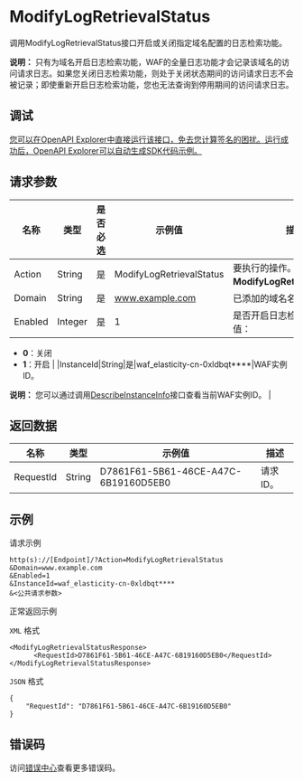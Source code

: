 # ModifyLogRetrievalStatus

调用ModifyLogRetrievalStatus接口开启或关闭指定域名配置的日志检索功能。

**说明：** 只有为域名开启日志检索功能，WAF的全量日志功能才会记录该域名的访问请求日志。如果您关闭日志检索功能，则处于关闭状态期间的访问请求日志不会被记录；即使重新开启日志检索功能，您也无法查询到停用期间的访问请求日志。

## 调试

[您可以在OpenAPI Explorer中直接运行该接口，免去您计算签名的困扰。运行成功后，OpenAPI Explorer可以自动生成SDK代码示例。](https://api.aliyun.com/#product=waf-openapi&api=ModifyLogRetrievalStatus&type=RPC&version=2019-09-10)

## 请求参数

|名称|类型|是否必选|示例值|描述|
|--|--|----|---|--|
|Action|String|是|ModifyLogRetrievalStatus|要执行的操作。取值：**ModifyLogRetrievalStatus**。 |
|Domain|String|是|www.example.com|已添加的域名名称。 |
|Enabled|Integer|是|1|是否开启日志检索功能，取值：

 -   **0**：关闭
-   **1**：开启 |
|InstanceId|String|是|waf\_elasticity-cn-0xldbqt\*\*\*\*|WAF实例ID。

 **说明：** 您可以通过调用[DescribeInstanceInfo](~~140857~~)接口查看当前WAF实例ID。 |

## 返回数据

|名称|类型|示例值|描述|
|--|--|---|--|
|RequestId|String|D7861F61-5B61-46CE-A47C-6B19160D5EB0|请求ID。 |

## 示例

请求示例

```
http(s)://[Endpoint]/?Action=ModifyLogRetrievalStatus
&Domain=www.example.com
&Enabled=1
&InstanceId=waf_elasticity-cn-0xldbqt****
&<公共请求参数>
```

正常返回示例

`XML` 格式

```
<ModifyLogRetrievalStatusResponse>
	  <RequestId>D7861F61-5B61-46CE-A47C-6B19160D5EB0</RequestId>
</ModifyLogRetrievalStatusResponse>
```

`JSON` 格式

```
{
    "RequestId": "D7861F61-5B61-46CE-A47C-6B19160D5EB0"
}
```

## 错误码

访问[错误中心](https://error-center.alibabacloud.com/status/product/waf-openapi)查看更多错误码。

